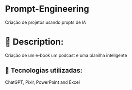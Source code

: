 # Prompt-Engineering
Criação de projetos usando propts de IA

# 📒 Description:
Criação de um e-book um podcast e uma planilha inteligente

## 🤖 Tecnologias utilizadas:
ChatGPT, Pixlr, PowerPoint and Excel
